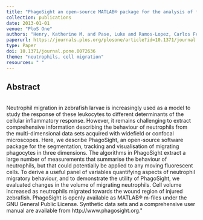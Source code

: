 ```yaml
---
title: "PhagoSight an open-source MATLAB® package for the analysis of fluorescent neutrophil and macrophage migration in a zebrafish model"
collection: publications
date: 2013-01-01
venue: "PloS One"
authors: "Henry, Katherine M. and Pase, Luke and Ramos-Lopez, Carlos Fernando and Lieschke, Graham J. and Renshaw, Stephen A. and Reyes-Aldasoro, Constantino Carlos"
paperurl: https://journals.plos.org/plosone/article?id=10.1371/journal.pone.0072636
type: Paper
doi: 10.1371/journal.pone.0072636
theme: "neutrophils, cell migration"
resources: " "
---
```

<h2> Abstract </h2>   <br>  Neutrophil migration in zebrafish larvae is increasingly used as a model to study the response of these leukocytes to different determinants of the cellular inflammatory response. However, it remains challenging to extract comprehensive information describing the behaviour of neutrophils from the multi-dimensional data sets acquired with widefield or confocal microscopes. Here, we describe PhagoSight, an open-source software package for the segmentation, tracking and visualisation of migrating phagocytes in three dimensions. The algorithms in PhagoSight extract a large number of measurements that summarise the behaviour of neutrophils, but that could potentially be applied to any moving fluorescent cells. To derive a useful panel of variables quantifying aspects of neutrophil migratory behaviour, and to demonstrate the utility of PhagoSight, we evaluated changes in the volume of migrating neutrophils. Cell volume increased as neutrophils migrated towards the wound region of injured zebrafish. PhagoSight is openly available as MATLAB® m-files under the GNU General Public License. Synthetic data sets and a comprehensive user manual are available from http://www.phagosight.org."
